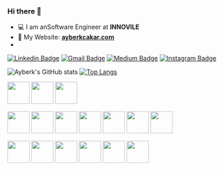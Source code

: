 ### Hi there 👋

- 💻 I am anSoftware Engineer at **INNOVILE**
- 💬 My Website: [**ayberkcakar.com**](https://ayberkcakar.com/)
- 
[![Linkedin Badge](https://img.shields.io/badge/-ayberkcakar-blue?style=flat-square&logo=Linkedin&logoColor=white&link=https://www.linkedin.com/in/ayberkcakar/)](https://www.linkedin.com/in/ismailsefa/) 
[![Gmail Badge](https://img.shields.io/badge/-ayberkcakar35@gmail.com-c14438?style=flat-square&logo=Gmail&logoColor=white&link=mailto:ayberkcakar35@gmail.com)](mailto:ayberkcakar35@gmail.com)
[![Medium Badge](https://img.shields.io/badge/Medium-12100E?style=for-the-badge&logo=medium&logoColor=white)](https://medium.com/@ayberkcakar)
[![Instagram Badge](https://img.shields.io/badge/Instagram-E4405F?style=for-the-badge&logo=instagram&logoColor=white)](https://www.instagram.com/ayberkcakar/)


![Ayberk's GitHub stats](https://github-readme-stats.vercel.app/api?username=ayberkcakar&show_icons=true&theme=radical)
[![Top Langs](https://github-readme-stats.vercel.app/api/top-langs/?username=ayberkcakar&layout=compact&theme=radical)](https://github.com/anuraghazra/github-readme-stats)

<code><img height="50" src="https://www.vectorlogo.zone/logos/docker/docker-ar21.svg"></code>
<code><img height="50" src="https://www.vectorlogo.zone/logos/heroku/heroku-ar21.svg"></code>
<code><img height="50" src="https://www.vectorlogo.zone/logos/npmjs/npmjs-ar21.svg"></code>

<code><img height="50" src="https://www.vectorlogo.zone/logos/nodejs/nodejs-horizontal.svg"></code>
<code><img height="50" src="https://www.vectorlogo.zone/logos/angular/angular-ar21.svg"></code>
<code><img height="50" src="https://www.vectorlogo.zone/logos/reactjs/reactjs-ar21.svg"></code>
<code><img height="50" src="https://www.vectorlogo.zone/logos/dotnet/dotnet-horizontal.svg"></code>
<code><img height="50" src="https://www.vectorlogo.zone/logos/mochajs/mochajs-ar21.svg"></code>
<code><img height="50" src="https://www.vectorlogo.zone/logos/getbootstrap/getbootstrap-ar21.svg"></code>
<code><img height="50" src="https://www.vectorlogo.zone/logos/sass-lang/sass-lang-ar21.svg"></code>

<code><img height="50" src="https://www.vectorlogo.zone/logos/mongodb/mongodb-ar21.svg"></code>
<code><img height="50" src="https://www.vectorlogo.zone/logos/mysql/mysql-ar21.svg"></code>
<code><img height="50" src="https://www.vectorlogo.zone/logos/postgresql/postgresql-ar21.svg"></code>
<code><img height="50" src="https://www.vectorlogo.zone/logos/oracle/oracle-ar21.svg"></code>
<code><img height="50" src="https://www.vectorlogo.zone/logos/graphql/graphql-ar21.svg"></code>
<code><img height="50" src="https://www.vectorlogo.zone/logos/hasuraio/hasuraio-ar21.svg"></code>

